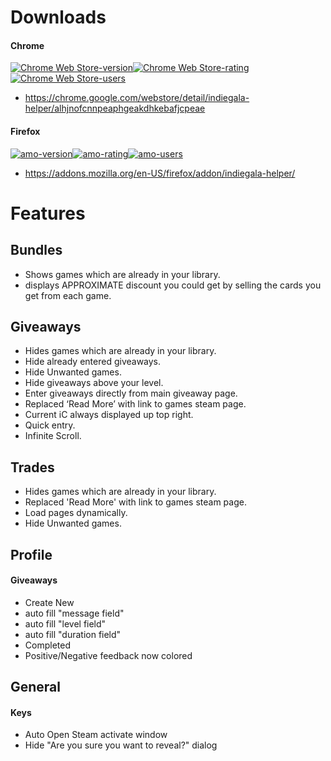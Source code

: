 

# Downloads
#### Chrome
[![Chrome Web Store-version](https://img.shields.io/chrome-web-store/v/alhjnofcnnpeaphgeakdhkebafjcpeae.svg?style=flat-square)![Chrome Web Store-rating](https://img.shields.io/chrome-web-store/rating/alhjnofcnnpeaphgeakdhkebafjcpeae.svg?tyle=flat-square)![Chrome Web Store-users](https://img.shields.io/chrome-web-store/d/alhjnofcnnpeaphgeakdhkebafjcpeae.svg?style=flat-square&label=users)](https://chrome.google.com/webstore/detail/indiegala-helper/alhjnofcnnpeaphgeakdhkebafjcpeae)
- https://chrome.google.com/webstore/detail/indiegala-helper/alhjnofcnnpeaphgeakdhkebafjcpeae

#### Firefox
[![amo-version](https://img.shields.io/amo/v/Indiegala-Helper.svg?style=flat-square)![amo-rating](https://img.shields.io/amo/rating/Indiegala-Helper.svg?style=flat-square)![amo-users](https://img.shields.io/amo/users/Indiegala-Helper.svg?style=flat-square)](https://addons.mozilla.org/en-US/firefox/addon/indiegala-helper/)
- https://addons.mozilla.org/en-US/firefox/addon/indiegala-helper/

# Features
## Bundles
- Shows games which are already in your library.
- displays APPROXIMATE discount you could get by selling the cards you get from each game.

## Giveaways
- Hides games which are already in your library.
- Hide already entered giveaways.
- Hide Unwanted games.
- Hide giveaways above your level.
- Enter giveaways directly from main giveaway page.
- Replaced ‘Read More’ with link to games steam page.
- Current iC always displayed up top right.
- Quick entry.
- Infinite Scroll.

## Trades
- Hides games which are already in your library.
- Replaced 'Read More' with link to games steam page.
- Load pages dynamically.
- Hide Unwanted games.

## Profile
#### Giveaways
- Create New
 - auto fill "message field"
 - auto fill "level field"
 - auto fill "duration field"
- Completed
 - Positive/Negative feedback now colored

## General
#### Keys
- Auto Open Steam activate window
- Hide "Are you sure you want to reveal?" dialog
